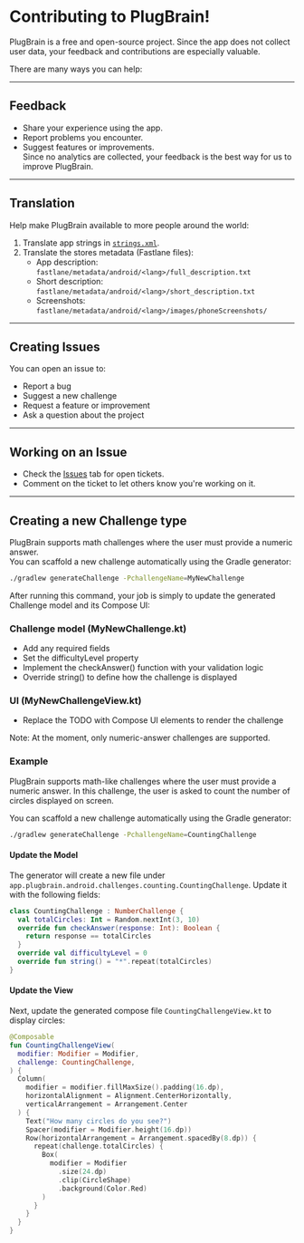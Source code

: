# Contributing to PlugBrain!
PlugBrain is a free and open-source project. Since the app does not collect user data, your feedback and contributions are especially valuable.  

There are many ways you can help:  

---

## Feedback
- Share your experience using the app.  
- Report problems you encounter.  
- Suggest features or improvements.  
Since no analytics are collected, your feedback is the best way for us to improve PlugBrain.  

---

## Translation
Help make PlugBrain available to more people around the world:  
1. Translate app strings in [`strings.xml`](app/src/main/res/values/strings.xml).  
2. Translate the stores metadata (Fastlane files):  
   - App description: `fastlane/metadata/android/<lang>/full_description.txt`  
   - Short description: `fastlane/metadata/android/<lang>/short_description.txt`  
   - Screenshots: `fastlane/metadata/android/<lang>/images/phoneScreenshots/`  

---

## Creating Issues
You can open an issue to:  
- Report a bug
- Suggest a new challenge  
- Request a feature or improvement  
- Ask a question about the project  

---

## Working on an Issue
- Check the [Issues](../../issues) tab for open tickets.  
- Comment on the ticket to let others know you're working on it.  

---

## Creating a new Challenge type
PlugBrain supports math challenges where the user must provide a numeric answer.  
You can scaffold a new challenge automatically using the Gradle generator:  

```bash
./gradlew generateChallenge -PchallengeName=MyNewChallenge
```
After running this command, your job is simply to update the generated Challenge model and its Compose UI:
### Challenge model (MyNewChallenge.kt)
- Add any required fields
- Set the difficultyLevel property
- Implement the checkAnswer() function with your validation logic
- Override string() to define how the challenge is displayed

### UI (MyNewChallengeView.kt)
- Replace the TODO with Compose UI elements to render the challenge

Note: At the moment, only numeric-answer challenges are supported.

### Example
PlugBrain supports math-like challenges where the user must provide a numeric answer.
In this challenge, the user is asked to count the number of circles displayed on screen.

You can scaffold a new challenge automatically using the Gradle generator:
```bash
./gradlew generateChallenge -PchallengeName=CountingChallenge
```

#### Update the Model
The generator will create a new file under `app.plugbrain.android.challenges.counting.CountingChallenge`.
Update it with the following fields:
```kotlin
class CountingChallenge : NumberChallenge {
  val totalCircles: Int = Random.nextInt(3, 10)
  override fun checkAnswer(response: Int): Boolean {
    return response == totalCircles
  }
  override val difficultyLevel = 0
  override fun string() = "*".repeat(totalCircles)
}
```
#### Update the View
Next, update the generated compose file `CountingChallengeView.kt` to display circles:

```kotlin
@Composable
fun CountingChallengeView(
  modifier: Modifier = Modifier,
  challenge: CountingChallenge,
) {
  Column(
    modifier = modifier.fillMaxSize().padding(16.dp),
    horizontalAlignment = Alignment.CenterHorizontally,
    verticalArrangement = Arrangement.Center
  ) {
    Text("How many circles do you see?")
    Spacer(modifier = Modifier.height(16.dp))
    Row(horizontalArrangement = Arrangement.spacedBy(8.dp)) {
      repeat(challenge.totalCircles) {
        Box(
          modifier = Modifier
            .size(24.dp)
            .clip(CircleShape)
            .background(Color.Red)
        )
      }
    }
  }
}
```

